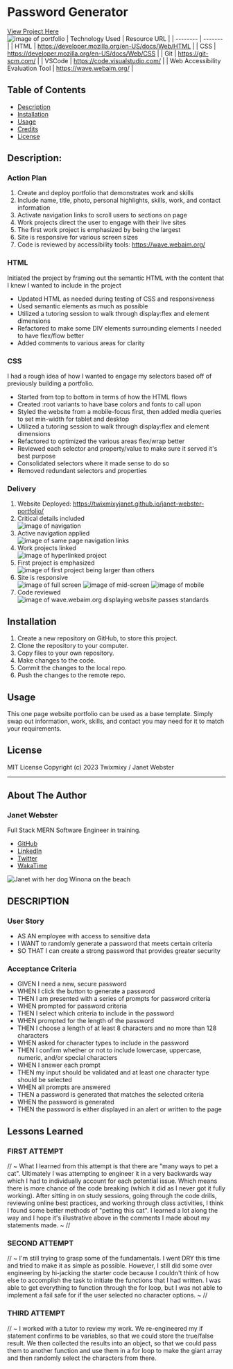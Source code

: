 # Password Generator
[View Project Here](https://twixmixyjanet.github.io/password-generator/ "Password Generator")<br />
![image of portfolio](assets/img/projectimage.png "image of Janet Webster's Portfolio - mobile view")
| Technology Used    | Resource URL |
| --------  | ------- |
| HTML      | https://developer.mozilla.org/en-US/docs/Web/HTML |
| CSS       | https://developer.mozilla.org/en-US/docs/Web/CSS |
| Git       | https://git-scm.com/ |
| VSCode    | https://code.visualstudio.com/ |
| Web Accessibility Evaluation Tool | https://wave.webaim.org/ |

## Table of Contents

* [Description](#description)
* [Installation](#installation)
* [Usage](#usage)
* [Credits](#credits)
* [License](#license)

## Description:

### Action Plan
1. Create and deploy portfolio that demonstrates work and skills
2. Include name, title, photo, personal highlights, skills, work, and contact information
3. Activate navigation links to scroll users to sections on page
4. Work projects direct the user to engage with their live sites
5. The first work project is emphasized by being the largest
6. Site is responsive for various screen sizes
7. Code is reviewed by accessibility tools: https://wave.webaim.org/

### HTML
Initiated the project by framing out the semantic HTML with the content that I knew I wanted to include in the project
* Updated HTML as needed during testing of CSS and responsiveness
* Used semantic elements as much as possible
* Utilized a tutoring session to walk through display:flex and element dimensions
* Refactored to make some DIV elements surrounding elements I needed to have flex/flow better
* Added comments to various areas for clarity

### CSS
I had a rough idea of how I wanted to engage my selectors based off of previously building a portfolio.
* Started from top to bottom in terms of how the HTML flows
* Created :root variants to have base colors and fonts to call upon
* Styled the website from a mobile-focus first, then added media queries to set min-width for tablet and desktop
* Utilized a tutoring session to walk through display:flex and element dimensions
* Refactored to optimized the various areas flex/wrap better
* Reviewed each selector and property/value to make sure it served it's best purpose
* Consolidated selectors where it made sense to do so
* Removed redundant selectors and properties

### Delivery
1. Website Deployed: https://twixmixyjanet.github.io/janet-webster-portfolio/
2. Critical details included<br />
![image of navigation](assets/img/requirement1.png "2. Critical details included")
3. Active navigation applied<br />
![image of same page navigation links](assets/img/requirement2.png "3. Active navigation applied")
4. Work projects linked<br />
![image of hyperlinked project](assets/img/requirement3.png "4. Work projects linked")
5. First project is emphasized<br />
![image of first project being larger than others](assets/img/requirement4.png "5. First project is emphasized")
6. Site is responsive<br />
![image of full screen](assets/img/requirement5a.png "6. Site is responsive")
![image of mid-screen](assets/img/requirement5b.png "6. Site is responsive")
![image of mobile](assets/img/requirement5c.png "6. Site is responsive")
7. Code reviewed<br />
![image of wave.webaim.org displaying website passes standards](assets/img/acessibility-test.png)

## Installation

1. Create a new repository on GitHub, to store this project.
2. Clone the repository to your computer.
3. Copy files to your own repository.
4. Make changes to the code.
5. Commit the changes to the local repo.
6. Push the changes to the remote repo.

## Usage

This one page website portfolio can be used as a base template. Simply swap out information, work, skills, and contact you may need for it to match your requirements.

## License

MIT License
Copyright (c) 2023 Twixmixy / Janet Webster

<hr />

## About The Author
### Janet Webster
Full Stack MERN Software Engineer in training.

- [GitHub](https://github.com/TwixmixyJanet/)
- [LinkedIn](https://www.linkedin.com/in/twixmixy/)
- [Twitter](https://twitter.com/Twixmixy)
- [WakaTime](https://wakatime.com/@Twixmixy)

![Janet with her dog Winona on the beach](https://avatars.githubusercontent.com/u/117195025?v=4)

## DESCRIPTION

### User Story
- AS AN employee with access to sensitive data
- I WANT to randomly generate a password that meets certain criteria
- SO THAT I can create a strong password that provides greater security

### Acceptance Criteria
- GIVEN I need a new, secure password
- WHEN I click the button to generate a password
- THEN I am presented with a series of prompts for password criteria
- WHEN prompted for password criteria
- THEN I select which criteria to include in the password
- WHEN prompted for the length of the password
- THEN I choose a length of at least 8 characters and no more than 128 characters
- WHEN asked for character types to include in the password
- THEN I confirm whether or not to include lowercase, uppercase, numeric, and/or special characters
- WHEN I answer each prompt
- THEN my input should be validated and at least one character type should be selected
- WHEN all prompts are answered
- THEN a password is generated that matches the selected criteria
- WHEN the password is generated
- THEN the password is either displayed in an alert or written to the page

## Lessons Learned

### FIRST ATTEMPT
// ~ What I learned from this attempt is that there are "many ways to pet a cat". Ultimately I was attempting to engineer it in a very backwards way which I had to individually account for each potential issue. Which means there is more chance of the code breaking (which it did as I never got it fully working). After sitting in on study sessions, going through the code drills, reviewing online best practices, and working through class activities, I think I found some better methods of "petting this cat". I learned a lot along the way and I hope it's illustrative above in the comments I made about my statements made. ~ //

### SECOND ATTEMPT
// ~ I'm still trying to grasp some of the fundamentals. I went DRY this time and tried to make it as simple as possible. However, I still did some over engineering by hi-jacking the starter code because I couldn't think of how else to accomplish the task to initiate the functions that I had written. I was able to get everything to function through the for loop, but I was not able to implement a fail safe for if the user selected no character options. ~ //

### THIRD ATTEMPT
// ~ I worked with a tutor to review my work. We re-engineered my if statement confirms to be variables, so that we could store the true/false result. We then collected the results into an object, so that we could pass them to another function and use them in a for loop to make the giant array and then randomly select the characters from there.